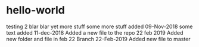 # hello-world
testing 2
blar blar
yet more stuff
some more stuff added
09-Nov-2018 some text added
11-dec-2018 Added a new file to the repo
22 feb 2019 Added new folder and file in feb 22 Branch
22-Feb-2019 Added new file to master
